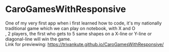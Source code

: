 # CaroGamesWithResponsive
One of my very first app when i first learned how to code, it's my nationally traditional game which we can play on notebook, with X and O
<br>
, 2 players, the first who gets to 5 same shapes on a X-line or Y-line or diagonal-line will win the game.
<br>
Link for previewing: https://trivankute.github.io/CaroGamesWithResponsive/
